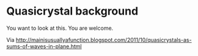 # Quasicrystal background

You want to look at this. You are welcome.

Via <http://mainisusuallyafunction.blogspot.com/2011/10/quasicrystals-as-sums-of-waves-in-plane.html>